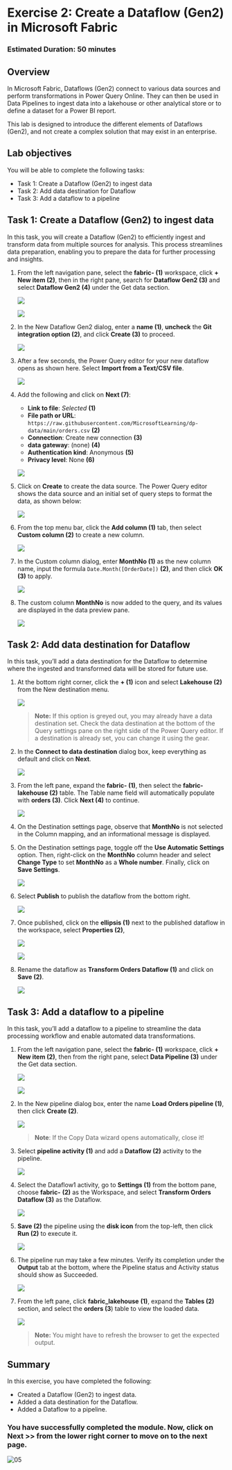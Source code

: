 # Exercise 2: Create a Dataflow (Gen2) in Microsoft Fabric

### Estimated Duration: 50 minutes

## Overview

In Microsoft Fabric, Dataflows (Gen2) connect to various data sources and perform transformations in Power Query Online. They can then be used in Data Pipelines to ingest data into a lakehouse or other analytical store or to define a dataset for a Power BI report.

This lab is designed to introduce the different elements of Dataflows (Gen2), and not create a complex solution that may exist in an enterprise.

## Lab objectives

You will be able to complete the following tasks:

- Task 1: Create a Dataflow (Gen2) to ingest data
- Task 2: Add data destination for Dataflow
- Task 3: Add a dataflow to a pipeline

## Task 1: Create a Dataflow (Gen2) to ingest data

In this task, you will create a Dataflow (Gen2) to efficiently ingest and transform data from multiple sources for analysis. This process streamlines data preparation, enabling you to prepare the data for further processing and insights.

1. From the left navigation pane, select the **fabric-<inject key="DeploymentID" enableCopy="false"/> (1)** workspace, click **+ New item (2)**, then in the right pane, search for **Dataflow Gen2 (3)** and select **Dataflow Gen2 (4)** under the Get data section.

    ![](./Images2/2/t1-1.png)

    ![](./Images2/2/t1-1p.png)

1. In the New Dataflow Gen2 dialog, enter a **name (1)**, **uncheck** the **Git integration option (2)**, and click **Create (3)** to proceed.

    ![](./Images2/2/t1-2.png)

1. After a few seconds, the Power Query editor for your new dataflow opens as shown here. Select **Import from a Text/CSV file**.

    ![](./Images2/2/t1-3.png)

1. Add the following and click on **Next (7)**:

    - **Link to file**: *Selected* **(1)**
    - **File path or URL**: `https://raw.githubusercontent.com/MicrosoftLearning/dp-data/main/orders.csv` **(2)**
    - **Connection**: Create new connection **(3)**
    - **data gateway**: (none) **(4)**
    - **Authentication kind**: Anonymous **(5)**
    - **Privacy level**: None **(6)**

    ![](./Images2/2/t1-4p.png)

1. Click on **Create** to create the data source. The Power Query editor shows the data source and an initial set of query steps to format the data, as shown below:

    ![](./Images2/2/t1-5.png)

1. From the top menu bar, click the **Add column (1)** tab, then select **Custom column (2)** to create a new column.

    ![](./Images2/2/t1-6.png)

1. In the Custom column dialog, enter **MonthNo (1)** as the new column name, input the formula `Date.Month([OrderDate])` **(2)**, and then click **OK (3)** to apply.

    ![](./Images2/2/t1-7.png)

1. The custom column **MonthNo** is now added to the query, and its values are displayed in the data preview pane.

    ![](./Images2/2/t1-8.png)

## Task 2: Add data destination for Dataflow

In this task, you’ll add a data destination for the Dataflow to determine where the ingested and transformed data will be stored for future use.

1. At the bottom right corner, click the **+ (1)** icon and select **Lakehouse (2)** from the New destination menu.

    ![](./Images2/2/t2-1.png)

   >**Note:** If this option is greyed out, you may already have a data destination set. Check the data destination at the bottom of the Query settings pane on the right side of the Power Query editor. If a destination is already set, you can change it using the gear.

1. In the **Connect to data destination** dialog box, keep everything as default and click on **Next**.

    ![](./Images2/2/t2-2.png)

1. From the left pane, expand the **fabric-<inject key="DeploymentID" enableCopy="false"/> (1)**, then select the **fabric-lakehouse<inject key="DeploymentID" enableCopy="false"/> (2)** table.
The Table name field will automatically populate with **orders (3)**.
Click **Next (4)** to continue.

    ![](./Images2/2/t2-3pa.png)

1. On the Destination settings page, observe that **MonthNo** is not selected in the Column mapping, and an informational message is displayed.

1. On the Destination settings page, toggle off the **Use Automatic Settings** option. Then, right-click on the **MonthNo** column header and select **Change Type** to set **MonthNo** as a **Whole number**. Finally, click on **Save Settings**.

    ![](./Images2/2/t2-5.png)

1. Select **Publish** to publish the dataflow from the bottom right.

    ![](./Images2/2/t2-6.png)

1. Once published, click on the **ellipsis (1)** next to the published dataflow in the workspace, select **Properties (2)**, 

    ![](./Images2/2/t2-7.png)

    ![](./Images2/2/t2-7p.png)

1. Rename the dataflow as **Transform Orders Dataflow (1)** and click on **Save (2)**.

    ![](./Images2/2/t2-8.png)

## Task 3: Add a dataflow to a pipeline

In this task, you’ll add a dataflow to a pipeline to streamline the data processing workflow and enable automated data transformations.

1. From the left navigation pane, select the **fabric-<inject key="DeploymentID" enableCopy="false"/> (1)** workspace, click **+ New item (2)**, then from the right pane, select **Data Pipeline (3)** under the Get data section.

    ![](./Images2/2/t1-1.png)

    ![](./Images2/2/t3-1pa.png)

1. In the New pipeline dialog box, enter the name **Load Orders pipeline (1)**, then click **Create (2)**.

    ![](./Images2/2/t3-2.png)
  
   > **Note**: If the Copy Data wizard opens automatically, close it!

1. Select **pipeline activity (1)** and add a **Dataflow (2)** activity to the pipeline.

    ![](./Images2/2/t2-3a.png)

1. Select the Dataflow1 activity, go to **Settings (1)** from the bottom pane, choose **fabric-<inject key="DeploymentID" enableCopy="false"/>**  **(2)** as the Workspace, and select **Transform Orders Dataflow (3)** as the Dataflow.

    ![](./Images2/2/t3-4.png)
   
1. **Save (2)** the pipeline using the **disk icon** from the top-left, then click **Run (2)** to execute it.

    ![](./Images2/2/t3-5.png)

1. The pipeline run may take a few minutes. Verify its completion under the **Output** tab at the bottom, where the Pipeline status and Activity status should show as Succeeded.

    ![](./Images2/2/t3-6.png)

1. From the left pane, click **fabric_lakehouse<inject key="DeploymentID" enableCopy="false"/>** **(1)**, expand the **Tables (2)** section, and select the **orders (3**) table to view the loaded data.

    ![](./Images2/2/t3-7.png)

   >**Note:** You might have to refresh the browser to get the expected output.

## Summary

In this exercise, you have completed the following:

- Created a Dataflow (Gen2) to ingest data.
- Added a data destination for the Dataflow.
- Added a Dataflow to a pipeline.

### You have successfully completed the module. Now, click on **Next >>** from the lower right corner to move on to the next page.
       
   ![05](./Images2/nextpage.png)

